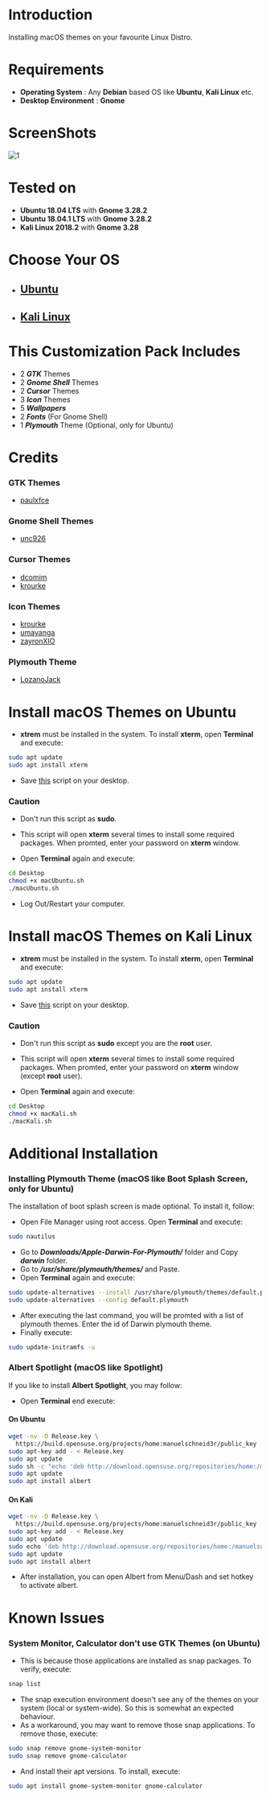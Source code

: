 # Introduction
Installing macOS themes on your favourite Linux Distro.

# Requirements
- **Operating System** : Any **Debian** based OS like **Ubuntu**, **Kali Linux** etc.
- **Desktop Environment** : **Gnome**

# ScreenShots
![1](https://raw.githubusercontent.com/debugster/GnomeTweaks/master/ScreenShots/SS1.png)

# Tested on
- **Ubuntu 18.04 LTS** with **Gnome 3.28.2**
- **Ubuntu 18.04.1 LTS** with **Gnome 3.28.2**
- **Kali Linux 2018.2** with **Gnome 3.28**

# Choose Your OS

- ## [Ubuntu](#install-macos-themes-on-ubuntu)
- ## [Kali Linux](#install-macos-themes-on-kali-linux)

# This Customization Pack Includes
- 2 **_GTK_** Themes
- 2 **_Gnome Shell_** Themes
- 2 **_Cursor_** Themes
- 3 **_Icon_** Themes
- 5 **_Wallpapers_**
- 2 **_Fonts_** (For Gnome Shell)
- 1 **_Plymouth_** Theme (Optional, only for Ubuntu)

# Credits
### GTK Themes
- [paulxfce](https://www.gnome-look.org/p/1241688/)
### Gnome Shell Themes
- [unc926](https://www.gnome-look.org/p/1213208/)
### Cursor Themes
- [dcomim](https://www.gnome-look.org/p/1241071/)
- [krourke](https://www.gnome-look.org/p/1148692/)
### Icon Themes
- [krourke](https://www.gnome-look.org/p/1148695/)
- [umayanga](https://www.gnome-look.org/p/1102582/)
- [zayronXIO](https://www.gnome-look.org/p/1210856/)
### Plymouth Theme
- [LozanoJack](https://www.gnome-look.org/p/1009320/)

# Install macOS Themes on Ubuntu
- **xtrem** must be installed in the system. To install **xterm**, open **Terminal** and execute:
```bash
sudo apt update
sudo apt install xterm
```
- Save [this](https://github.com/debugster/GnomeTweaks/blob/master/macUbuntu.sh) script on your desktop.
### Caution
- Don't run this script as **sudo**.
- This script will open **xterm** several times to install some required packages. When promted, enter your password on **xterm** window.

- Open **Terminal** again and execute:
```bash
cd Desktop
chmod +x macUbuntu.sh
./macUbuntu.sh
```
- Log Out/Restart your computer.

# Install macOS Themes on Kali Linux
- **xtrem** must be installed in the system. To install **xterm**, open **Terminal** and execute:
```bash
sudo apt update
sudo apt install xterm
```
- Save [this](https://github.com/debugster/GnomeTweaks/blob/master/macKali.sh) script on your desktop.
### Caution
- Don't run this script as **sudo** except you are the **root** user.
- This script will open **xterm** several times to install some required packages. When promted, enter your password on **xterm** window (except **root** user).

- Open **Terminal** again and execute:
```bash
cd Desktop
chmod +x macKali.sh
./macKali.sh
```

# Additional Installation
### Installing Plymouth Theme (macOS like Boot Splash Screen, only for Ubuntu)
The installation of boot splash screen is made optional. To install it, follow:
- Open File Manager using root access. Open **Terminal** and execute:
```bash
sudo nautilus
```
- Go to **_Downloads/Apple-Darwin-For-Plymouth/_** folder and Copy **_darwin_** folder.
- Go to **_/usr/share/plymouth/themes/_** and Paste.
- Open **Terminal** again and execute:
```bash
sudo update-alternatives --install /usr/share/plymouth/themes/default.plymouth default.plymouth /usr/share/plymouth/themes/darwin/darwin.plymouth 100
sudo update-alternatives --config default.plymouth
```
- After executing the last command, you will be promted with a list of plymouth themes. Enter the id of Darwin plymouth theme.
- Finally execute:
```bash
sudo update-initramfs -u
```
### Albert Spotlight (macOS like Spotlight)
If you like to install **Albert Spotlight**, you may follow:
- Open **Terminal** end execute:
#### On Ubuntu
```bash
wget -nv -O Release.key \
  https://build.opensuse.org/projects/home:manuelschneid3r/public_key
sudo apt-key add - < Release.key
sudo apt update
sudo sh -c "echo 'deb http://download.opensuse.org/repositories/home:/manuelschneid3r/xUbuntu_18.04/ /' > /etc/apt/sources.list.d/home:manuelschneid3r.list"
sudo apt update
sudo apt install albert
```
#### On Kali
```bash
wget -nv -O Release.key \
  https://build.opensuse.org/projects/home:manuelschneid3r/public_key
sudo apt-key add - < Release.key
sudo apt update
sudo echo 'deb http://download.opensuse.org/repositories/home:/manuelschneid3r/Debian_Testing/ /' > /etc/apt/sources.list.d/home:manuelschneid3r.list
sudo apt update
sudo apt install albert
```
- After installation, you can open Albert from Menu/Dash and set hotkey to activate albert.

# Known Issues
### System Monitor, Calculator don't use GTK Themes (on Ubuntu)
- This is because those applications are installed as snap packages. To verify, execute:
```bash
snap list
```
- The snap execution environment doesn't see any of the themes on your system (local or system-wide). So this is somewhat an expected behaviour.
- As a workaround, you may want to remove those snap applications. To remove those, execute:
```bash
sudo snap remove gnome-system-monitor
sudo snap remove gnome-calculator
```
- And install their apt versions. To install, execute:
```bash
sudo apt install gnome-system-monitor gnome-calculator
```
